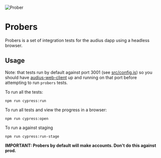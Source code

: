 ![Prober](https://user-images.githubusercontent.com/2731362/61009053-44363a00-a326-11e9-8bde-c16901b9932b.png 'Prober')

# Probers

Probers is a set of integration tests for the audius dapp using a headless browser.

## Usage

Note: that tests run by default against port 3001 (see [src/config.js](src/config.js)) so you should have [audius-web-client](https://github.com/AudiusProject/audius-client/packages/web) up and running on that port before attempting to run `probers` tests.

To run all the tests:

```
npm run cypress:run
```

To run all tests and view the progress in a browser:

```
npm run cypress:open
```

To run a against staging

```
npm run cypress:run-stage
```

**IMPORTANT: Probers by default will make accounts. Don't do this against prod.**
